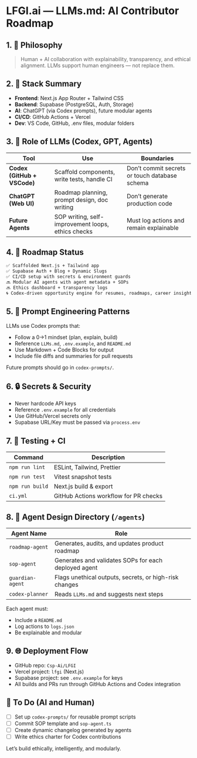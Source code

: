 # LFGI.ai — LLMs.md: AI Contributor Roadmap

## 1. 🧬 Philosophy
> Human + AI collaboration with explainability, transparency, and ethical alignment.
> LLMs support human engineers — not replace them.

## 2. 🧰 Stack Summary
- **Frontend**: Next.js App Router + Tailwind CSS
- **Backend**: Supabase (PostgreSQL, Auth, Storage)
- **AI**: ChatGPT (via Codex prompts), future modular agents
- **CI/CD**: GitHub Actions + Vercel
- **Dev**: VS Code, GitHub, .env files, modular folders

## 3. 🧠 Role of LLMs (Codex, GPT, Agents)

| Tool | Use | Boundaries |
|------|-----|------------|
| **Codex (GitHub + VSCode)** | Scaffold components, write tests, handle CI | Don’t commit secrets or touch database schema |
| **ChatGPT (Web UI)** | Roadmap planning, prompt design, doc writing | Don’t generate production code |
| **Future Agents** | SOP writing, self-improvement loops, ethics checks | Must log actions and remain explainable |

## 4. 🚀 Roadmap Status

```txt
✅ Scaffolded Next.js + Tailwind app
✅ Supabase Auth + Blog + Dynamic Slugs
✅ CI/CD setup with secrets & environment guards
🔜 Modular AI agents with agent metadata + SOPs
🔜 Ethics dashboard + transparency logs
🌀 Codex-driven opportunity engine for resumes, roadmaps, career insights
```

## 5. 🧠 Prompt Engineering Patterns
LLMs use Codex prompts that:

- Follow a 0→1 mindset (plan, explain, build)
- Reference `LLMs.md`, `.env.example`, and `README.md`
- Use Markdown + Code Blocks for output
- Include file diffs and summaries for pull requests

Future prompts should go in `codex-prompts/`.

## 6. 🔒 Secrets & Security
- Never hardcode API keys
- Reference `.env.example` for all credentials
- Use GitHub/Vercel secrets only
- Supabase URL/Key must be passed via `process.env`

## 7. 🧪 Testing + CI

| Command | Description |
|---------|-------------|
| `npm run lint` | ESLint, Tailwind, Prettier |
| `npm run test` | Vitest snapshot tests |
| `npm run build` | Next.js build & export |
| `ci.yml` | GitHub Actions workflow for PR checks |

## 8. 🧩 Agent Design Directory (`/agents`)

| Agent Name | Role |
|------------|------|
| `roadmap-agent` | Generates, audits, and updates product roadmap |
| `sop-agent` | Generates and validates SOPs for each deployed agent |
| `guardian-agent` | Flags unethical outputs, secrets, or high-risk changes |
| `codex-planner` | Reads `LLMs.md` and suggests next steps |

Each agent must:

- Include a `README.md`
- Log actions to `logs.json`
- Be explainable and modular

## 9. 🌐 Deployment Flow
- GitHub repo: `Csp-Ai/LFGI`
- Vercel project: `lfgi` (Next.js)
- Supabase project: see `.env.example` for keys
- All builds and PRs run through GitHub Actions and Codex integration

## 📎 To Do (AI and Human)

- [ ] Set up `codex-prompts/` for reusable prompt scripts
- [ ] Commit SOP template and `sop-agent.ts`
- [ ] Create dynamic changelog generated by agents
- [ ] Write ethics charter for Codex contributions

Let’s build ethically, intelligently, and modularly.
